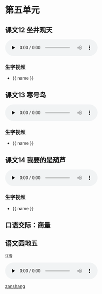 # 第五单元

## 课文12 坐井观天

<audio class="myaudio" controls="" preload="none"><source src="//cnvod.cnr.cn/audio2017/ondemand/media/1100/201805/5AF54819-699C-48CF-B5F2-2A830A141C1A_2018-05-1115_40_01_0.m4a"></audio>

<Ebook grade="xxyw2a" :pages="58" :paged="59" ></Ebook> 

### 生字视频

<div class="shengzi">
    <ul><li v-for="(value, name,index) in kw12" v-on:click="clickvideo" :data-videosrc="value" :key="index">{{ name }}</li></ul>
</div>


## 课文13 寒号鸟

<audio class="myaudio" controls="" preload="none"><source src="//cnvod.cnr.cn/audio2017/ondemand/media/1100/201805/5AF56D67-8EC0-4131-9FBA-2E460A141C1A_2018-05-1118_16_23_0.m4a"></audio>

<Ebook grade="xxyw2a" :pages="60" :paged="63" ></Ebook> 

### 生字视频

<div class="shengzi">
    <ul><li v-for="(value, name,index) in kw13" v-on:click="clickvideo" :data-videosrc="value" :key="index">{{ name }}</li></ul>
</div>


## 课文14 我要的是葫芦

<audio class="myaudio" controls="" preload="none"><source src="//cnvod.cnr.cn/audio2017/ondemand/media/1100/201812/5C09E481-4084-4305-B5A5-4EE50A141C1A_2018-12-0711_10_06_0.m4a"></audio>

<Ebook grade="xxyw2a" :pages="64" :paged="66" ></Ebook> 

### 生字视频

<div class="shengzi">
    <ul><li v-for="(value, name,index) in kw14" v-on:click="clickvideo" :data-videosrc="value" :key="index">{{ name }}</li></ul>
</div>


## 口语交际：商量

<Ebook grade="xxyw2a" :pages="67" :paged="67" ></Ebook> 


## 语文园地五

<Ebook grade="xxyw2a" :pages="68" :paged="70" ></Ebook> 

`江雪`

<audio class="myaudio" controls="" preload="none"><source src="//cnvod.cnr.cn/audio2017/ondemand/media/1100/201812/5C09E49D-1890-430A-B9F6-4EE50A141C1A_2018-12-0711_18_37_0.m4a"></audio>


[zanshang](../res/zanshang.md ':include')